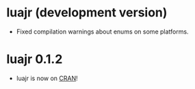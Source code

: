 # luajr (development version)

-   Fixed compilation warnings about enums on some platforms.

# luajr 0.1.2

-   luajr is now on [CRAN](https://CRAN.R-project.org/package=luajr)!
